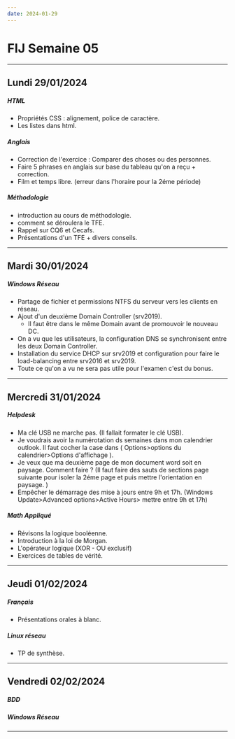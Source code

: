 ```yaml
---
date: 2024-01-29
---
```

# FIJ Semaine 05
---
## Lundi 29/01/2024
##### HTML
- Propriétés CSS : alignement, police de caractère.
- Les listes dans html.
##### Anglais
- Correction de l'exercice : Comparer des choses ou des personnes.
- Faire 5 phrases en anglais sur base du tableau qu'on a reçu + correction.
- Film et temps libre. (erreur dans l'horaire pour la 2éme période)
##### Méthodologie
- introduction au cours de méthodologie.
- comment se déroulera le TFE.
- Rappel sur CQ6 et Cecafs.
- Présentations d'un TFE + divers conseils.
---
## Mardi 30/01/2024
##### Windows Réseau
- Partage de fichier et permissions NTFS du serveur vers les clients en réseau.
- Ajout d'un deuxième Domain Controller (srv2019).
	- Il faut être dans le même Domain avant de promouvoir le nouveau DC.
- On a vu que les utilisateurs, la configuration DNS se synchronisent entre les deux Domain Controller.
- Installation du service DHCP sur srv2019 et configuration pour faire le load-balancing entre srv2016 et srv2019.
- Toute ce qu'on a vu ne sera pas utile pour l'examen c'est du bonus.

---
## Mercredi 31/01/2024
##### Helpdesk
- Ma clé USB ne marche pas. (Il fallait formater le clé USB).
- Je voudrais avoir la numérotation ds semaines dans mon calendrier outlook. Il faut cocher la case dans ( Options>options du calendrier>Options  d'affichage ).
- Je veux que ma deuxième page de mon document word soit en paysage. Comment faire ? (Il faut faire des sauts de sections page suivante pour isoler la 2éme page et puis mettre l'orientation en paysage. )
- Empêcher le démarrage des mise à jours entre 9h et 17h. (Windows Update>Advanced options>Active Hours> mettre entre 9h et 17h)
##### Math Appliqué
- Révisons la logique booléenne.  
- Introduction à la loi de Morgan.
- L'opérateur logique (XOR - OU exclusif)
- Exercices de tables de vérité. 
---
## Jeudi 01/02/2024
##### Français 
- Présentations orales à blanc.
##### Linux réseau
- TP de synthèse. 
---
## Vendredi 02/02/2024
##### BDD
##### Windows Réseau

---
